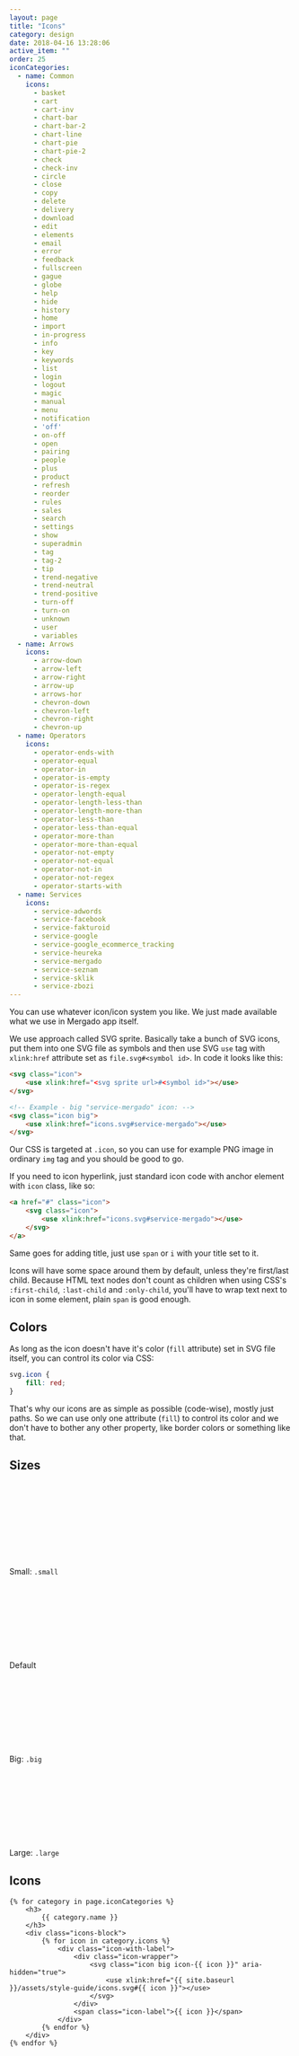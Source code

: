 ```yaml
---
layout: page
title: "Icons"
category: design
date: 2018-04-16 13:28:06
active_item: ""
order: 25
iconCategories:
  - name: Common
    icons:
      - basket
      - cart
      - cart-inv
      - chart-bar
      - chart-bar-2
      - chart-line
      - chart-pie
      - chart-pie-2
      - check
      - check-inv
      - circle
      - close
      - copy
      - delete
      - delivery
      - download
      - edit
      - elements
      - email
      - error
      - feedback
      - fullscreen
      - gague
      - globe
      - help
      - hide
      - history
      - home
      - import
      - in-progress
      - info
      - key
      - keywords
      - list
      - login
      - logout
      - magic
      - manual
      - menu
      - notification
      - 'off'
      - on-off
      - open
      - pairing
      - people
      - plus
      - product
      - refresh
      - reorder
      - rules
      - sales
      - search
      - settings
      - show
      - superadmin
      - tag
      - tag-2
      - tip
      - trend-negative
      - trend-neutral
      - trend-positive
      - turn-off
      - turn-on
      - unknown
      - user
      - variables
  - name: Arrows
    icons:
      - arrow-down
      - arrow-left
      - arrow-right
      - arrow-up
      - arrows-hor
      - chevron-down
      - chevron-left
      - chevron-right
      - chevron-up
  - name: Operators
    icons:
      - operator-ends-with
      - operator-equal
      - operator-in
      - operator-is-empty
      - operator-is-regex
      - operator-length-equal
      - operator-length-less-than
      - operator-length-more-than
      - operator-less-than
      - operator-less-than-equal
      - operator-more-than
      - operator-more-than-equal
      - operator-not-empty
      - operator-not-equal
      - operator-not-in
      - operator-not-regex
      - operator-starts-with
  - name: Services
    icons:
      - service-adwords
      - service-facebook
      - service-fakturoid
      - service-google
      - service-google_ecommerce_tracking
      - service-heureka
      - service-mergado
      - service-seznam
      - service-sklik
      - service-zbozi
---
```


You can use whatever icon/icon system you like.
We just made available what we use in Mergado app itself.

We use approach called SVG sprite.
Basically take a bunch of SVG icons, put them into one SVG file as symbols
and then use SVG `use` tag with `xlink:href` attribute set as `file.svg#<symbol id>`.
In code it looks like this:

```html
<svg class="icon">
    <use xlink:href="<svg sprite url>#<symbol id>"></use>
</svg>

<!-- Example - big "service-mergado" icon: -->
<svg class="icon big">
    <use xlink:href="icons.svg#service-mergado"></use>
</svg>
```

Our CSS is targeted at `.icon`, so you can use for example PNG image in ordinary `img` tag and you should be good to go.

If you need to icon hyperlink, just standard icon code with anchor element with `icon` class, like so:

```html
<a href="#" class="icon">
    <svg class="icon">
        <use xlink:href="icons.svg#service-mergado"></use>
    </svg>
</a>
```

Same goes for adding title, just use `span` or `i` with your title set to it.

Icons will have some space around them by default, unless they're first/last child.
Because HTML text nodes don't count as children when using CSS's `:first-child`, `:last-child` and `:only-child`, you'll have to wrap text next to icon in some element, plain `span` is good enough.

## Colors

As long as the icon doesn't have it's color (`fill` attribute) set in SVG file itself, you can control its color via CSS:
```css
svg.icon {
    fill: red;
}
```
That's why our icons are as simple as possible (code-wise), mostly just paths.
So we can use only one attribute (`fill`) to control its color and we don't have
to bother any other property, like border colors or something like that.


<div class="style-guide-icons">
	<h2>
		Sizes
	</h2>
	<div class="icons-block">
		<div class="icon-with-label">
			<div class="icon-wrapper">
				<svg class="icon small icon-service-mergado">
					<use xlink:href="{{ site.baseurl }}/assets/style-guide/icons.svg#service-mergado"></use>
				</svg>
			</div>
			<span class="icon-label">Small: <code>.small</code></span>
		</div>
		<div class="icon-with-label">
			<div class="icon-wrapper">
				<svg class="icon icon-service-mergado" aria-hidden="true">
					<use xlink:href="{{ site.baseurl }}/assets/style-guide/icons.svg#service-mergado"></use>
				</svg>
			</div>
			<span class="icon-label">Default</span>
		</div>
		<div class="icon-with-label">
			<div class="icon-wrapper">
				<svg class="icon big icon-service-mergado" aria-hidden="true">
					<use xlink:href="{{ site.baseurl }}/assets/style-guide/icons.svg#service-mergado"></use>
				</svg>
			</div>
			<span class="icon-label">Big: <code>.big</code></span>
		</div>
		<div class="icon-with-label">
			<div class="icon-wrapper">
				<svg class="icon large icon-service-mergado" aria-hidden="true">
					<use xlink:href="{{ site.baseurl }}/assets/style-guide/icons.svg#service-mergado"></use>
				</svg>
			</div>
			<span class="icon-label">Large: <code>.large</code></span>
		</div>
	</div>
      <h2>
            Icons
      </h2>

	{% for category in page.iconCategories %}
		<h3>
			{{ category.name }}
		</h3>
		<div class="icons-block">
			{% for icon in category.icons %}
				<div class="icon-with-label">
					<div class="icon-wrapper">
						<svg class="icon big icon-{{ icon }}" aria-hidden="true">
							<use xlink:href="{{ site.baseurl }}/assets/style-guide/icons.svg#{{ icon }}"></use>
						</svg>
					</div>
					<span class="icon-label">{{ icon }}</span>
				</div>
			{% endfor %}
		</div>
	{% endfor %}
</div>
